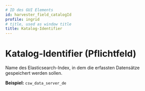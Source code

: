 ```yaml
---
# ID des GUI Elements
id: harvester_field_catalogId
profile: ingrid
# title, used as window title
title: Katalog-Identifier
---
```


# Katalog-Identifier (Pflichtfeld)

Name des Elasticsearch-Index, in dem die erfassten Datensätze gespeichert werden sollen.

**Beispiel:** `csw_data_server_de`